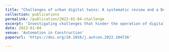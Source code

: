 ```yaml
---
title: "Challenges of urban digital twins: A systematic review and a Delphi expert survey"
collection: publications
permalink: /publication/2023-01-04-challenge
excerpt: 'Investigating challenges that hinder the operation of digital twins.'
date: 2023-01-04
venue: 'Automation in Construction'
paperurl: 'https://doi.org/10.1016/j.autcon.2022.104716'

---
```


